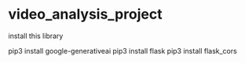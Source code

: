 # video_analysis_project

install this library

pip3 install google-generativeai
pip3 install flask
pip3 install flask_cors
